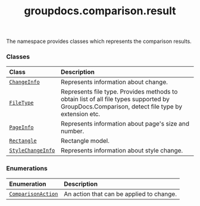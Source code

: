 ﻿---
title: groupdocs.comparison.result
second_title: GroupDocs.Comparison for Python via .NET API References
description: 
type: docs
url: /python-net/groupdocs.comparison.result/
is_root: false
weight: 10
---

The namespace provides classes which represents the comparison results.

### Classes
| Class | Description |
| :- | :- |
| [`ChangeInfo`](/comparison/python-net/groupdocs.comparison.result/changeinfo) | Represents information about change. |
| [`FileType`](/comparison/python-net/groupdocs.comparison.result/filetype) | Represents file type. Provides methods to obtain list of all file types supported by GroupDocs.Comparison, detect file type by extension etc. |
| [`PageInfo`](/comparison/python-net/groupdocs.comparison.result/pageinfo) | Represents information about page's size and number. |
| [`Rectangle`](/comparison/python-net/groupdocs.comparison.result/rectangle) | Rectangle model. |
| [`StyleChangeInfo`](/comparison/python-net/groupdocs.comparison.result/stylechangeinfo) | Represents information about style change. |


### Enumerations
| Enumeration | Description |
| :- | :- |
| [`ComparisonAction`](/comparison/python-net/groupdocs.comparison.result/comparisonaction) | An action that can be applied to change. |



